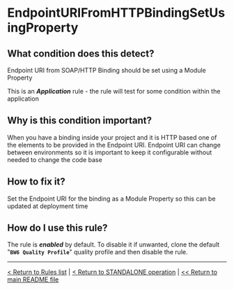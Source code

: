 # EndpointURIFromHTTPBindingSetUsingProperty

## What condition does this detect?

Endpoint URI from SOAP/HTTP Binding should be set using a Module Property

This is an ***Application*** rule - the rule will test for some condition within the application

## Why is this condition important?

When you have a binding inside your project and it is HTTP based one of the elements to be provided in the Endpoint URI. Endpoint URI can change between environments so it is important to keep it configurable without needed to change the code base

## How to fix it?

Set the Endpoint URI for the binding as a Module Property so this can be updated at deployment time

## How do I use this rule?

The rule is **_enabled_** by default. To disable it if unwanted, clone the default "**`BW6 Quality Profile`**" quality profile and then disable the rule.

---
[< Return to Rules list](./RULES.md) | [< Return to STANDALONE operation](../STANDALONE.md) | [<< Return to main README file](../../README.md)
